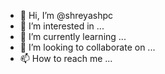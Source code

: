 - 👋 Hi, I’m @shreyashpc
- 👀 I’m interested in ...
- 🌱 I’m currently learning ...
- 💞️ I’m looking to collaborate on ...
- 📫 How to reach me ...


